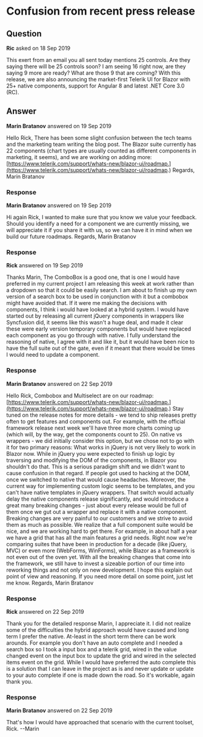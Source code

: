 # Confusion from recent press release

## Question

**Ric** asked on 18 Sep 2019

This exert from an email you all sent today mentions 25 controls. Are they saying there will be 25 controls soon? I am seeing 16 right now, are they saying 9 more are ready? What are those 9 that are coming? With this release, we are also announcing the market-first Telerik UI
for Blazor with 25+ native components, support for Angular 8 and latest .NET
Core 3.0 (RC).

## Answer

**Marin Bratanov** answered on 19 Sep 2019

Hello Rick, There has been some slight confusion between the tech teams and the marketing team writing the blog post. The Blazor suite currently has 22 components (chart types are usually counted as different components in marketing, it seems), and we are working on adding more: [https://www.telerik.com/support/whats-new/blazor-ui/roadmap.](https://www.telerik.com/support/whats-new/blazor-ui/roadmap.) Regards, Marin Bratanov

### Response

**Marin Bratanov** answered on 19 Sep 2019

Hi again Rick, I wanted to make sure that you know we value your feedback. Should you identify a need for a component we are currently missing, we will appreciate it if you share it with us, so we can have it in mind when we build our future roadmaps. Regards, Marin Bratanov

### Response

**Rick** answered on 19 Sep 2019

Thanks Marin, The ComboBox is a good one, that is one I would have preferred in my current project I am releasing this week at work rather than a dropdown so that it could be easily search. I am about to finish up my own version of a search box to be used in conjunction with it but a combobox might have avoided that. If it were me making the decisions with components, I think i would have looked at a hybrid system. I would have started out by releasing all current jQuery components in wrappers like Syncfusion did, it seems like this wasn't a huge deal, and made it clear these were early version temporary components but would have replaced each component as you go through with native. I fully understand the reasoning of native, I agree with it and like it, but it would have been nice to have the full suite out of the gate, even if it meant that there would be times I would need to update a component.

### Response

**Marin Bratanov** answered on 22 Sep 2019

Hello Rick, Combobox and Multiselect are on our roadmap: [https://www.telerik.com/support/whats-new/blazor-ui/roadmap.](https://www.telerik.com/support/whats-new/blazor-ui/roadmap.) Stay tuned on the release notes for more details - we tend to ship releases pretty often to get features and components out. For example, with the official framework release next week we'll have three more charts coming up (which will, by the way, get the components count to 25). On native vs wrappers - we did initially consider this option, but we chose not to go with it for two primary reasons: What works in jQuery is not very likely to work in Blazor now. While in jQuery you were expected to finish up logic by traversing and modifying the DOM of the components, in Blazor you shouldn't do that. This is a serious paradigm shift and we didn't want to cause confusion in that regard. If people got used to hacking at the DOM, once we switched to native that would cause headaches. Moreover, the current way for implementing custom logic seems to be templates, and you can't have native templates in jQuery wrappers. That switch would actually delay the native components release significantly, and would introduce a great many breaking changes - just about every release would be full of them once we gut out a wrapper and replace it with a native component. Breaking changes are very painful to our customers and we strive to avoid them as much as possible. We realize that a full component suite would be nice, and we are working hard to get there. For example, in about half a year we have a grid that has all the main features a grid needs. Right now we're comparing suites that have been in production for a decade (like jQuery, MVC) or even more (WebForms, WinForms), while Blazor as a framework is not even out of the oven yet. With all the breaking changes that come into the framework, we still have to invest a sizeable portion of our time into reworking things and not only on new development. I hope this explain out point of view and reasoning. If you need more detail on some point, just let me know. Regards, Marin Bratanov

### Response

**Rick** answered on 22 Sep 2019

Thank you for the detailed response Marin, I appreciate it. I did not realize some of the difficulties the hybrid approach would have caused and long term I prefer the native. At-least in the short term there can be work arounds. For example you don't have an auto complete and I needed a search box so I took a input box and a telerik grid, wired in the value changed event on the input box to update the grid and wired in the selected items event on the grid. While I would have preferred the auto complete this is a solution that I can leave in the project as is and never update or update to your auto complete if one is made down the road. So it's workable, again thank you.

### Response

**Marin Bratanov** answered on 22 Sep 2019

That's how I would have approached that scenario with the current toolset, Rick. --Marin
